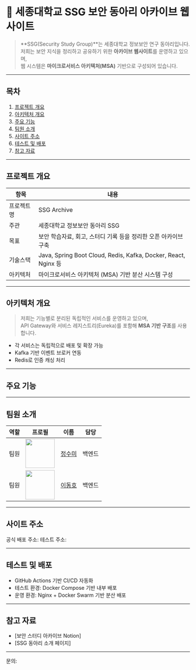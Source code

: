 # 🔐 세종대학교 SSG 보안 동아리 아카이브 웹사이트

> **SSG(Security Study Group)**는 세종대학교 정보보안 연구 동아리입니다.  
> 저희는 보안 지식을 정리하고 공유하기 위한 **아카이브 웹사이트**를 운영하고 있으며,  
> 웹 시스템은 **마이크로서비스 아키텍처(MSA)** 기반으로 구성되어 있습니다.

---

##  목차

1. [프로젝트 개요](#프로젝트-개요)  
2. [아키텍처 개요](#아키텍처-개요)  
3. [주요 기능](#주요-기능)  
4. [팀원 소개](#팀원-소개)  
5. [사이트 주소](#사이트-주소)  
6. [테스트 및 배포](#테스트-및-배포)  
7. [참고 자료](#참고-자료)  

---

##  프로젝트 개요

| 항목 | 내용 |
|------|------|
| 프로젝트명 | SSG Archive |
| 주관 | 세종대학교 정보보안 동아리 SSG |
| 목표 | 보안 학습자료, 회고, 스터디 기록 등을 정리한 오픈 아카이브 구축 |
| 기술스택 | Java, Spring Boot Cloud, Redis, Kafka, Docker, React, Nginx 등 |
| 아키텍처 | 마이크로서비스 아키텍처 (MSA) 기반 분산 시스템 구성 |

---

##  아키텍처 개요

> 저희는 기능별로 분리된 독립적인 서비스를 운영하고 있으며,  
> API Gateway와 서비스 레지스트리(Eureka)를 포함해 **MSA 기반 구조**를 사용합니다.


- 각 서비스는 독립적으로 배포 및 확장 가능  
- Kafka 기반 이벤트 브로커 연동  
- Redis로 인증 캐싱 처리

---

##  주요 기능

---

##  팀원 소개

| 역할 | 프로필 | 이름 | 담당 |
|------|--------|------|------|
| 팀원 | <img src="https://github.com/Sigmaith.png" width="80" /> | [정수미](https://github.com/Sigmaith) | 백엔드 |
| 팀원 | <img src="https://github.com/PlusUltraCode.png" width="80" /> | [이동호](https://github.com/PlusUltraCode) | 백엔드 |


---

##  사이트 주소

 공식 배포 주소: 
 테스트 주소:

---

##  테스트 및 배포

- GitHub Actions 기반 CI/CD 자동화
- 테스트 환경: Docker Compose 기반 내부 배포
- 운영 환경: Nginx + Docker Swarm 기반 분산 배포

---

##  참고 자료

- [보안 스터디 아카이브 Notion]
- [SSG 동아리 소개 페이지]

---

 문의: 
